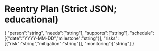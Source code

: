 # Reentry Plan (Strict JSON; educational)

{
  "person":"string",
  "needs":["string"],
  "supports":["string"],
  "schedule":[{"date":"YYYY-MM-DD","milestone":"string"}],
  "risks":[{"risk":"string","mitigation":"string"}],
  "monitoring":["string"]
}
